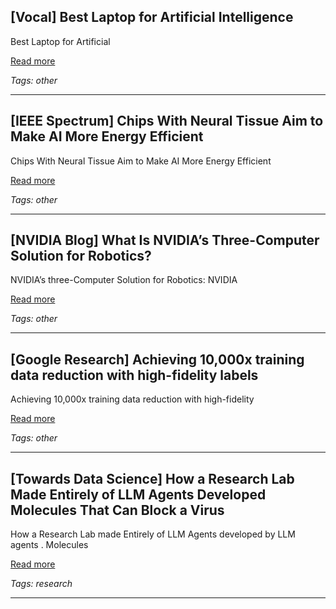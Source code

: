 ## [Vocal] Best Laptop for Artificial Intelligence

Best Laptop for Artificial

[Read more](https://vocal.media/education/best-laptop-for-artificial-intelligence)

_Tags: other_

---
## [IEEE Spectrum] Chips With Neural Tissue Aim to Make AI More Energy Efficient

Chips With Neural Tissue Aim to Make AI More Energy Efficient

[Read more](https://spectrum.ieee.org/biochip-organoid-intelligence-ai-processor)

_Tags: other_

---
## [NVIDIA Blog] What Is NVIDIA’s Three-Computer Solution for Robotics?

NVIDIA’s three-Computer Solution for Robotics: NVIDIA

[Read more](https://blogs.nvidia.com/blog/three-computers-robotics/)

_Tags: other_

---
## [Google Research] Achieving 10,000x training data reduction with high-fidelity labels

Achieving 10,000x training data reduction with high-fidelity

[Read more](https://research.google/blog/achieving-10000x-training-data-reduction-with-high-fidelity-labels/)

_Tags: other_

---
## [Towards Data Science] How a Research Lab Made Entirely of LLM Agents Developed Molecules That Can Block a Virus

How a Research Lab made Entirely of LLM Agents developed by LLM agents . Molecules

[Read more](https://towardsdatascience.com/a-research-lab-made-entirely-of-virtual-llm-agents-developed-molecules-that-block-a-virus-as-tested-in-real-life/)

_Tags: research_

---
